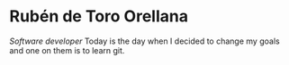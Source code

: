 # Rubén de Toro Orellana
*Software developer*
Today is the day when I decided to change my goals and one on them is to learn git.
